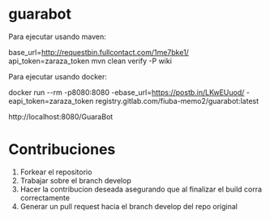 # guarabot

Para ejecutar usando maven:

base_url=http://requestbin.fullcontact.com/1me7bke1/ api_token=zaraza_token mvn clean verify -P wiki


Para ejecutar usando docker:

docker run --rm -p8080:8080 -ebase_url=https://postb.in/LKwEUuod/ -eapi_token=zaraza_token registry.gitlab.com/fiuba-memo2/guarabot:latest

http://localhost:8080/GuaraBot

# Contribuciones

1. Forkear el repositorio
2. Trabajar sobre el branch develop
3. Hacer la contribucion deseada asegurando que al finalizar el build corra correctamente
4. Generar un pull request hacia el branch develop del repo original